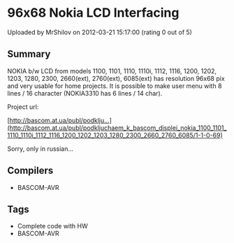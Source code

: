 # 96x68 Nokia LCD Interfacing

Uploaded by MrShilov on 2012-03-21 15:17:00 (rating 0 out of 5)

## Summary

NOKIA b/w LCD from models 1100, 1101, 1110, 1110i, 1112, 1116, 1200, 1202, 1203, 1280, 2300, 2660(ext), 2760(ext), 6085(ext) has resolution 96x68 pix and very usable for home projects. It is possible to make user menu with 8 lines / 16 character (NOKIA3310 has 6 lines / 14 char).  

Project url:  

[http://bascom.at.ua/publ/podklju...](http://bascom.at.ua/publ/podkljuchaem_k_bascom_displei_nokia_1100_1101_1110_1110i_1112_1116_1200_1202_1203_1280_2300_2660_2760_6085/1-1-0-69)


Sorry, only in russian...

## Compilers

- BASCOM-AVR

## Tags

- Complete code with HW
- BASCOM-AVR
